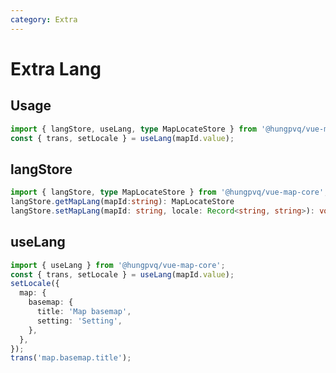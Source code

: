 ```yaml
---
category: Extra
---
```


# Extra Lang

<FunctionInfo fn="Extra Lang" package="Map - Core" :frontmatter="$frontmatter"  />

## Usage

```ts
import { langStore, useLang, type MapLocateStore } from '@hungpvq/vue-map-core';
const { trans, setLocale } = useLang(mapId.value);
```

## langStore

```ts
import { langStore, type MapLocateStore } from '@hungpvq/vue-map-core';
langStore.getMapLang(mapId:string): MapLocateStore
langStore.setMapLang(mapId: string, locale: Record<string, string>): void
```

## useLang

```ts
import { useLang } from '@hungpvq/vue-map-core';
const { trans, setLocale } = useLang(mapId.value);
setLocale({
  map: {
    basemap: {
      title: 'Map basemap',
      setting: 'Setting',
    },
  },
});
trans('map.basemap.title');
```

